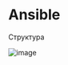 # Ansible
Структура

![image](https://github.com/user-attachments/assets/56168de0-5efd-4149-a4c0-5d905879908a)





